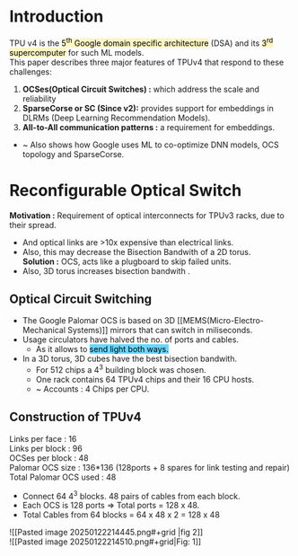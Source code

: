 # Introduction

TPU v4 is the <mark style="background: #FFF3A3A6;">5<sup>th</sup> Google domain specific architecture</mark> (DSA) and its <mark style="background: #FFF3A3A6;">3<sup>rd</sup> supercomputer</mark> for such ML models.  
This paper describes three major features of TPUv4 that respond to these challenges:
1. **OCSes(Optical Circuit Switches) :** which address the scale and reliability
2. **SparseCorse or SC (Since v2):** provides support for embeddings in DLRMs (Deep Learning Recommendation Models).
3. **All-to-All communication patterns :** a requirement for embeddings.
- ~ Also shows how Google uses ML to co-optimize DNN models, OCS topology and SparseCorse.

# Reconfigurable Optical Switch

**Motivation :** Requirement of optical interconnects for TPUv3 racks, due to their spread.
- And optical links are >10x expensive than electrical links.
- Also, this may decrease the Bisection Bandwith of a 2D torus.  
**Solution :** OCS, acts like a plugboard to skip failed units.
- Also, 3D torus increases bisection bandwith .

## Optical Circuit Switching

- The Google Palomar OCS is based on 3D [[MEMS(Micro-Electro-Mechanical Systems)]] mirrors that can switch in miliseconds.
- Usage circulators have halved the no. of ports and cables.
	- As it allows to <mark style="background: #08BFFF99;">send light both ways.</mark>
- In a 3D torus, 3D cubes have the best bisection bandwith.
	- For 512 chips a 4<sup>3</sup> building block was chosen.
	- One rack contains 64 TPUv4 chips and their 16 CPU hosts.
	- ~ Accounts : 4 Chips per CPU.

## Construction of TPUv4

Links per face : 16  
Links per block : 96  
OCSes per block : 48  
Palomar OCS size : 136\*136 (128ports + 8 spares for link testing and repair)  
Total Palomar OCS used : 48
- Connect 64 4<sup>3</sup> blocks. 48 pairs of cables from each block.
- Each OCS is 128 ports => Total ports = 128 x 48.
- Total Cables from 64 blocks = 64 x 48 x 2 = 128 x 48  

![[Pasted image 20250122214445.png#+grid |fig 2]]  
![[Pasted image 20250122214510.png#+grid|Fig: 1]]

